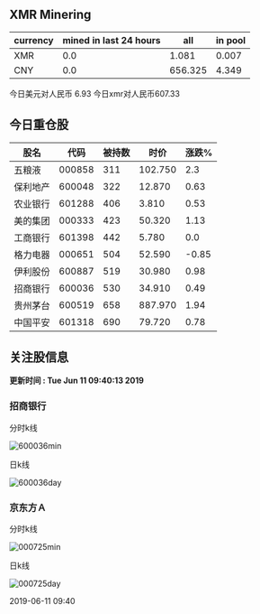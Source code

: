 ## XMR Minering

|currency|mined in last 24 hours|all|in pool|
|---|---|---|---|
|XMR|0.0|1.081|0.007|
|CNY|0.0|656.325|4.349|

今日美元对人民币 6.93	今日xmr对人民币607.33


## 今日重仓股 

|股名|代码|被持数|时价|涨跌%|
|---|---|---|---|---|
|五粮液|000858|311|102.750|2.3|
|保利地产|600048|322|12.870|0.63|
|农业银行|601288|406|3.810|0.53|
|美的集团|000333|423|50.320|1.13|
|工商银行|601398|442|5.780|0.0|
|格力电器|000651|504|52.590|-0.85|
|伊利股份|600887|519|30.980|0.98|
|招商银行|600036|530|34.910|0.49|
|贵州茅台|600519|658|887.970|1.94|
|中国平安|601318|690|79.720|0.78|

## 关注股信息
**更新时间 : Tue Jun 11 09:40:13 2019**
### 招商银行 
分时k线

![600036min](http://image.sinajs.cn/newchart/min/n/sh600036.gif)

日k线

![600036day](http://image.sinajs.cn/newchart/daily/n/sh600036.gif)

### 京东方Ａ 
分时k线

![000725min](http://image.sinajs.cn/newchart/min/n/sz000725.gif)

日k线

![000725day](http://image.sinajs.cn/newchart/daily/n/sz000725.gif)

2019-06-11 09:40